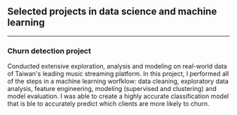 ## Selected projects in data science and machine learning

---
### Churn detection project
Conducted extensive exploration, analysis and modeling on real-world data of Taiwan's leading music streaming platform.
In this project, I performed all of the steps in a machine learning worfklow: data cleaning, exploratory data analysis,
feature engineering, modeling (supervised and clustering) and model evaluation.
I was able to create a highly accurate classification model that is ble to accurately predict which clients are more likely to churn.



